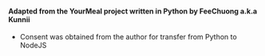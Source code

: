 #### Adapted from the YourMeal project written in Python by FeeChuong a.k.a Kunnii

- Consent was obtained from the author for transfer from Python to NodeJS